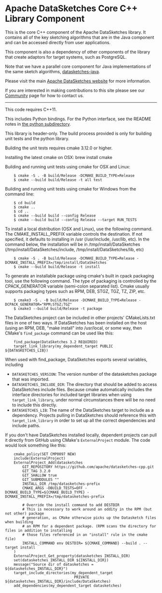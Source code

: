 # Apache DataSketches Core C++ Library Component
This is the core C++ component of the Apache DataSketches library.  It contains all of the key sketching algorithms that are in the Java component and can be accessed directly from user applications. 

This component is also a dependency of other components of the library that create adaptors for target systems, such as PostgreSQL.

Note that we have a parallel core component for Java implementations of the same sketch algorithms, 
[datasketches-java](https://github.com/apache/datasketches-java).

Please visit the main [Apache DataSketches website](https://datasketches.apache.org) for more information. 

If you are interested in making contributions to this site please see our [Community](https://datasketches.apache.org/docs/Community/) page for how to contact us.

---

This code requires C++11.

This includes Python bindings. For the Python interface, see the README notes in [the python subdirectory](https://github.com/apache/datasketches-cpp/tree/master/python).

This library is header-only. The build process provided is only for building unit tests and the python library.

Building the unit tests requires cmake 3.12.0 or higher.

Installing the latest cmake on OSX: brew install cmake

Building and running unit tests using cmake for OSX and Linux:

```
    $ cmake -S . -B build/Release -DCMAKE_BUILD_TYPE=Release
    $ cmake --build build/Release -t all test
```

Building and running unit tests using cmake for Windows from the command line:

```
    $ cd build
    $ cmake ..
    $ cd ..
    $ cmake --build build --config Release
    $ cmake --build build --config Release --target RUN_TESTS
```

To install a local distribution (OSX and Linux), use the following command. The
CMAKE_INSTALL_PREFIX variable controls the destination. If not specified, it 
defaults to installing in /usr (/usr/include, /usr/lib, etc). In the command below,
the installation will be in /tmp/install/DataSketches (/tmp/install/DataSketches/include,
/tmp/install/DataSketches/lib, etc)

```
    $ cmake -S . -B build/Release -DCMAKE_BUILD_TYPE=Release -DCMAKE_INSTALL_PREFIX=/tmp/install/DataSketches
    $ cmake --build build/Release -t install
```

To generate an installable package using cmake's built in cpack packaging tool,
use the following command. The type of packaging is controlled by the CPACK_GENERATOR
variable (semi-colon separated list). Cmake usually supports packaging types such as RPM,
DEB, STGZ, TGZ, TZ, ZIP, etc.

```
    $ cmake3 -S . -B build/Release -DCMAKE_BUILD_TYPE=Release -DCPACK_GENERATOR="RPM;STGZ;TGZ" 
    $ cmake3 --build build/Release -t package
```

The DataSketches project can be included in other projects' CMakeLists.txt files in one of two ways.
If DataSketches has been installed on the host (using an RPM, DEB, "make install" into /usr/local, or some 
way, then CMake's `find_package` command can be used like this:

```
    find_package(DataSketches 3.2 REQUIRED)
    target_link_library(my_dependent_target PUBLIC ${DATASKETCHES_LIB})
```

When used with find_package, DataSketches exports several variables, including

   - `DATASKETCHES_VERSION`: The version number of the datasketches package that was imported.
   - `DATASKETCHES_INCLUDE_DIR`: The directory that should be added to access DataSketches include files.
   Because cmake automatically includes the interface directories for included target libraries when
   using `target_link_library`, under normal circumstances there will be no need to include this directly.
   - `DATASKETCHES_LIB`: The name of the DataSketches target to include as a dependency. Projects pulling
   in DataSketches should reference this with `target_link_library` in order to set up all the correct dependencies 
   and include paths.

If you don't have DataSketches installed locally, dependent projects can pull it directly
from GitHub using CMake's `ExternalProject` module. The code would look something like this:

```
    cmake_policy(SET CMP0097 NEW)
    include(ExternalProject)
    ExternalProject_Add(datasketches
        GIT_REPOSITORY https://github.com/apache/datasketches-cpp.git
        GIT_TAG 3.2.0
        GIT_SHALLOW true
        GIT_SUBMODULES ""
        INSTALL_DIR /tmp/datasketches-prefix
        CMAKE_ARGS -DBUILD_TESTS=OFF -DCMAKE_BUILD_TYPE=${CMAKE_BUILD_TYPE} -DCMAKE_INSTALL_PREFIX=/tmp/datasketches-prefix

        # Override the install command to add DESTDIR
        # This is necessary to work around an oddity in the RPM (but not other) package
        # generation, as CMake otherwise picks up the Datasketch files when building
        # an RPM for a dependent package. (RPM scans the directory for files in addition to installing
        # those files referenced in an "install" rule in the cmake file)
        INSTALL_COMMAND env DESTDIR= ${CMAKE_COMMAND} --build . --target install
    )
    ExternalProject_Get_property(datasketches INSTALL_DIR)
    set(datasketches_INSTALL_DIR ${INSTALL_DIR})
    message("Source dir of datasketches = ${datasketches_INSTALL_DIR}")
    target_include_directories(my_dependent_target 
                                PRIVATE ${datasketches_INSTALL_DIR}/include/DataSketches)
    add_dependencies(my_dependent_target datasketches)
```